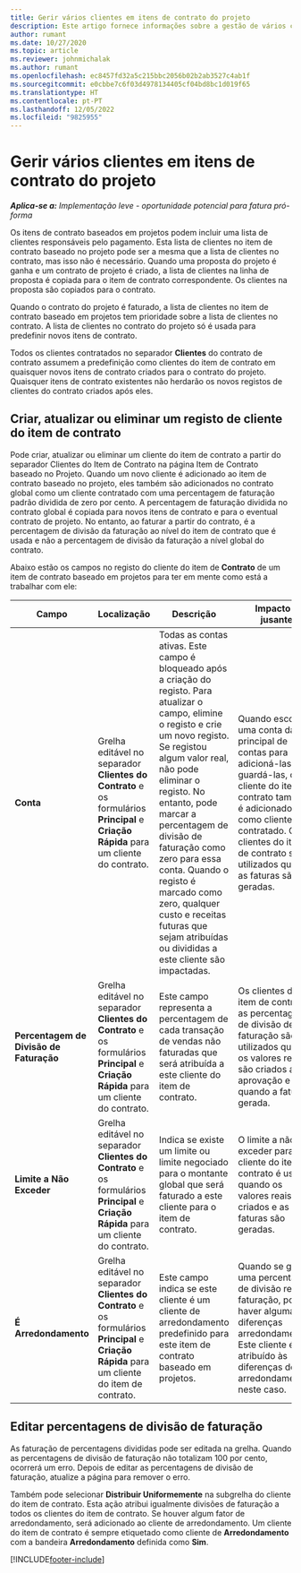 ```yaml
---
title: Gerir vários clientes em itens de contrato do projeto
description: Este artigo fornece informações sobre a gestão de vários clientes em itens de contrato baseados em projetos.
author: rumant
ms.date: 10/27/2020
ms.topic: article
ms.reviewer: johnmichalak
ms.author: rumant
ms.openlocfilehash: ec8457fd32a5c215bbc2056b02b2ab3527c4ab1f
ms.sourcegitcommit: e0cbbe7c6f03d4978134405cf04bd8bc1d019f65
ms.translationtype: HT
ms.contentlocale: pt-PT
ms.lasthandoff: 12/05/2022
ms.locfileid: "9825955"
---
```

# <a name="manage-multiple-customers-on-project-contract-lines"></a>Gerir vários clientes em itens de contrato do projeto

_**Aplica-se a:** Implementação leve - oportunidade potencial para fatura pró-forma_

Os itens de contrato baseados em projetos podem incluir uma lista de clientes responsáveis pelo pagamento. Esta lista de clientes no item de contrato baseado no projeto pode ser a mesma que a lista de clientes no contrato, mas isso não é necessário. Quando uma proposta do projeto é ganha e um contrato de projeto é criado, a lista de clientes na linha de proposta é copiada para o item de contrato correspondente. Os clientes na proposta são copiados para o contrato.

Quando o contrato do projeto é faturado, a lista de clientes no item de contrato baseado em projetos tem prioridade sobre a lista de clientes no contrato. A lista de clientes no contrato do projeto só é usada para predefinir novos itens de contrato.

Todos os clientes contratados no separador **Clientes** do contrato de contrato assumem a predefinição como clientes do item de contrato em quaisquer novos itens de contrato criados para o contrato do projeto. Quaisquer itens de contrato existentes não herdarão os novos registos de clientes do contrato criados após eles.

## <a name="create-update-or-delete-a-contract-line-customer-record"></a>Criar, atualizar ou eliminar um registo de cliente do item de contrato

Pode criar, atualizar ou eliminar um cliente do item de contrato a partir do separador Clientes do Item de Contrato na página Item de Contrato baseado no Projeto. Quando um novo cliente é adicionado ao item de contrato baseado no projeto, eles também são adicionados no contrato global como um cliente contratado com uma percentagem de faturação padrão dividida de zero por cento. A percentagem de faturação dividida no contrato global é copiada para novos itens de contrato e para o eventual contrato de projeto. No entanto, ao faturar a partir do contrato, é a percentagem de divisão da faturação ao nível do item de contrato que é usada e não a percentagem de divisão da faturação a nível global do contrato.

Abaixo estão os campos no registo do cliente do item de **Contrato** de um item de contrato baseado em projetos para ter em mente como está a trabalhar com ele:

| Campo | Localização | Descrição | Impacto a jusante |
| --- | --- | --- | --- |
| **Conta** | Grelha editável no separador **Clientes do Contrato** e os formulários **Principal** e **Criação Rápida** para um cliente do contrato. | Todas as contas ativas. Este campo é bloqueado após a criação do registo. Para atualizar o campo, elimine o registo e crie um novo registo. Se registou algum valor real, não pode eliminar o registo. No entanto, pode marcar a percentagem de divisão de faturação como zero para essa conta. Quando o registo é marcado como zero, qualquer custo e receitas futuras que sejam atribuídas ou divididas a este cliente são impactadas. | Quando escolhe uma conta da lista principal de contas para adicioná-las e guardá-las, o cliente do item de contrato também é adicionado como cliente contratado. Os clientes do item de contrato são utilizados quando as faturas são geradas. |
| **Percentagem de Divisão de Faturação** | Grelha editável no separador **Clientes do Contrato** e os formulários **Principal** e **Criação Rápida** para um cliente do contrato. | Este campo representa a percentagem de cada transação de vendas não faturadas que será atribuída a este cliente do item de contrato. | Os clientes do item de contrato e as percentagens de divisão de faturação são utilizados quando os valores reais são criados após aprovação e quando a fatura é gerada. |
| **Limite a Não Exceder** | Grelha editável no separador **Clientes do Contrato** e os formulários **Principal** e **Criação Rápida** para um cliente do contrato. | Indica se existe um limite ou limite negociado para o montante global que será faturado a este cliente para o item de contrato. | O limite a não exceder para o cliente do item de contrato é usado quando os valores reais são criados e as faturas são geradas. |
| **É Arredondamento** | Grelha editável no separador **Clientes do Contrato** e os formulários **Principal** e **Criação Rápida** para um cliente do item de contrato. | Este campo indica se este cliente é um cliente de arredondamento predefinido para este item de contrato baseado em projetos. | Quando se gera uma percentagem de divisão real de faturação, pode haver algumas diferenças arredondamentos. Este cliente é atribuído às diferenças de arredondamento neste caso. |

## <a name="edit-billing-split-percentages"></a>Editar percentagens de divisão de faturação

As faturação de percentagens divididas pode ser editada na grelha. Quando as percentagens de divisão de faturação não totalizam 100 por cento, ocorrerá um erro. Depois de editar as percentagens de divisão de faturação, atualize a página para remover o erro.

Também pode selecionar **Distribuir Uniformemente** na subgrelha do cliente do item de contrato. Esta ação atribui igualmente divisões de faturação a todos os clientes do item de contrato. Se houver algum fator de arredondamento, será adicionado ao cliente de arredondamento. Um cliente do item de contrato é sempre etiquetado como cliente de **Arredondamento** com a bandeira **Arredondamento** definida como **Sim**.


[!INCLUDE[footer-include](../../includes/footer-banner.md)]

